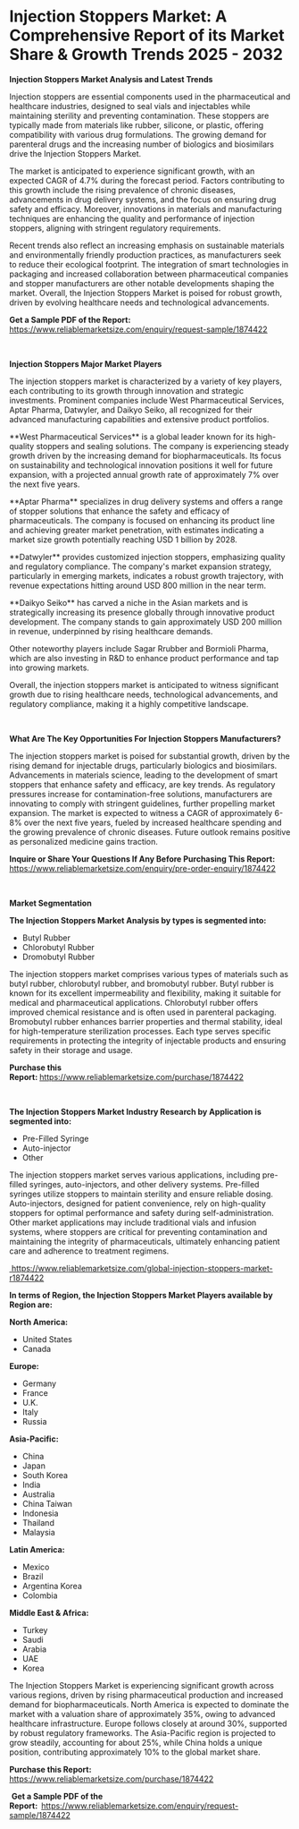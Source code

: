 <p><h1>Injection Stoppers Market: A Comprehensive Report of its Market Share & Growth Trends 2025 - 2032</h1></p><p><strong>Injection Stoppers Market Analysis and Latest Trends</strong></p>
<p><p>Injection stoppers are essential components used in the pharmaceutical and healthcare industries, designed to seal vials and injectables while maintaining sterility and preventing contamination. These stoppers are typically made from materials like rubber, silicone, or plastic, offering compatibility with various drug formulations. The growing demand for parenteral drugs and the increasing number of biologics and biosimilars drive the Injection Stoppers Market.</p><p>The market is anticipated to experience significant growth, with an expected CAGR of 4.7% during the forecast period. Factors contributing to this growth include the rising prevalence of chronic diseases, advancements in drug delivery systems, and the focus on ensuring drug safety and efficacy. Moreover, innovations in materials and manufacturing techniques are enhancing the quality and performance of injection stoppers, aligning with stringent regulatory requirements.</p><p>Recent trends also reflect an increasing emphasis on sustainable materials and environmentally friendly production practices, as manufacturers seek to reduce their ecological footprint. The integration of smart technologies in packaging and increased collaboration between pharmaceutical companies and stopper manufacturers are other notable developments shaping the market. Overall, the Injection Stoppers Market is poised for robust growth, driven by evolving healthcare needs and technological advancements.</p></p>
<p><strong>Get a Sample PDF of the Report:&nbsp;</strong> <a href="https://www.reliablemarketsize.com/enquiry/request-sample/1874422?utm_campaign=3561&utm_medium=2&utm_source=Github&utm_content=ia&utm_term=19042025&utm_id=injection-stoppers">https://www.reliablemarketsize.com/enquiry/request-sample/1874422</a></p>
<p>&nbsp;</p>
<p><strong>Injection Stoppers Major Market Players</strong></p>
<p><p>The injection stoppers market is characterized by a variety of key players, each contributing to its growth through innovation and strategic investments. Prominent companies include West Pharmaceutical Services, Aptar Pharma, Datwyler, and Daikyo Seiko, all recognized for their advanced manufacturing capabilities and extensive product portfolios.</p><p>**West Pharmaceutical Services** is a global leader known for its high-quality stoppers and sealing solutions. The company is experiencing steady growth driven by the increasing demand for biopharmaceuticals. Its focus on sustainability and technological innovation positions it well for future expansion, with a projected annual growth rate of approximately 7% over the next five years.</p><p>**Aptar Pharma** specializes in drug delivery systems and offers a range of stopper solutions that enhance the safety and efficacy of pharmaceuticals. The company is focused on enhancing its product line and achieving greater market penetration, with estimates indicating a market size growth potentially reaching USD 1 billion by 2028.</p><p>**Datwyler** provides customized injection stoppers, emphasizing quality and regulatory compliance. The company's market expansion strategy, particularly in emerging markets, indicates a robust growth trajectory, with revenue expectations hitting around USD 800 million in the near term.</p><p>**Daikyo Seiko** has carved a niche in the Asian markets and is strategically increasing its presence globally through innovative product development. The company stands to gain approximately USD 200 million in revenue, underpinned by rising healthcare demands.</p><p>Other noteworthy players include Sagar Rrubber and Bormioli Pharma, which are also investing in R&D to enhance product performance and tap into growing markets.</p><p>Overall, the injection stoppers market is anticipated to witness significant growth due to rising healthcare needs, technological advancements, and regulatory compliance, making it a highly competitive landscape.</p></p>
<p>&nbsp;</p>
<p><strong>What Are The Key Opportunities For Injection Stoppers Manufacturers?</strong></p>
<p><p>The injection stoppers market is poised for substantial growth, driven by the rising demand for injectable drugs, particularly biologics and biosimilars. Advancements in materials science, leading to the development of smart stoppers that enhance safety and efficacy, are key trends. As regulatory pressures increase for contamination-free solutions, manufacturers are innovating to comply with stringent guidelines, further propelling market expansion. The market is expected to witness a CAGR of approximately 6-8% over the next five years, fueled by increased healthcare spending and the growing prevalence of chronic diseases. Future outlook remains positive as personalized medicine gains traction.</p></p>
<p><strong>Inquire or Share Your Questions If Any Before Purchasing This Report:</strong> <a href="https://www.reliablemarketsize.com/enquiry/pre-order-enquiry/1874422?utm_campaign=3561&utm_medium=2&utm_source=Github&utm_content=ia&utm_term=19042025&utm_id=injection-stoppers">https://www.reliablemarketsize.com/enquiry/pre-order-enquiry/1874422</a></p>
<p>&nbsp;</p>
<p><strong>Market Segmentation</strong></p>
<p><strong>The Injection Stoppers Market Analysis by types is segmented into:</strong></p>
<p><ul><li>Butyl Rubber</li><li>Chlorobutyl Rubber</li><li>Dromobutyl Rubber</li></ul></p>
<p><p>The injection stoppers market comprises various types of materials such as butyl rubber, chlorobutyl rubber, and bromobutyl rubber. Butyl rubber is known for its excellent impermeability and flexibility, making it suitable for medical and pharmaceutical applications. Chlorobutyl rubber offers improved chemical resistance and is often used in parenteral packaging. Bromobutyl rubber enhances barrier properties and thermal stability, ideal for high-temperature sterilization processes. Each type serves specific requirements in protecting the integrity of injectable products and ensuring safety in their storage and usage.</p></p>
<p><strong>Purchase this Report:&nbsp;</strong><a href="https://www.reliablemarketsize.com/purchase/1874422?utm_campaign=3561&utm_medium=2&utm_source=Github&utm_content=ia&utm_term=19042025&utm_id=injection-stoppers">https://www.reliablemarketsize.com/purchase/1874422</a></p>
<p>&nbsp;</p>
<p><strong>The Injection Stoppers Market Industry Research by Application is segmented into:</strong></p>
<p><ul><li>Pre-Filled Syringe</li><li>Auto-injector</li><li>Other</li></ul></p>
<p><p>The injection stoppers market serves various applications, including pre-filled syringes, auto-injectors, and other delivery systems. Pre-filled syringes utilize stoppers to maintain sterility and ensure reliable dosing. Auto-injectors, designed for patient convenience, rely on high-quality stoppers for optimal performance and safety during self-administration. Other market applications may include traditional vials and infusion systems, where stoppers are critical for preventing contamination and maintaining the integrity of pharmaceuticals, ultimately enhancing patient care and adherence to treatment regimens.</p></p>
<p><a href="https://www.reliablemarketsize.com/global-injection-stoppers-market-r1874422?utm_campaign=3561&utm_medium=2&utm_source=Github&utm_content=ia&utm_term=19042025&utm_id=injection-stoppers">&nbsp;https://www.reliablemarketsize.com/global-injection-stoppers-market-r1874422</a></p>
<p><strong>In terms of Region, the Injection Stoppers Market Players available by Region are:</strong></p>
<p>
    <p> <strong> North America: </strong>
        <ul>
            <li>United States</li>
            <li>Canada</li>
        </ul>
        </p> 
    <p> <strong> Europe: </strong>
        <ul>
            <li>Germany</li>
            <li>France</li>
            <li>U.K.</li>
            <li>Italy</li>
            <li>Russia</li>
        </ul>
        </p> 
    <p> <strong> Asia-Pacific: </strong>
        <ul>
            <li>China</li>
            <li>Japan</li>
            <li>South Korea</li>
            <li>India</li>
            <li>Australia</li>
            <li>China Taiwan</li>
            <li>Indonesia</li>
            <li>Thailand</li>
            <li>Malaysia</li>
        </ul>
        </p> 
    <p> <strong> Latin America: </strong>
        <ul>
            <li>Mexico</li>
            <li>Brazil</li>
            <li>Argentina Korea</li>
            <li>Colombia</li>
        </ul>
        </p> 
    <p> <strong> Middle East & Africa: </strong>
        <ul>
            <li>Turkey</li>
            <li>Saudi</li>
            <li>Arabia</li>
            <li>UAE</li>
            <li>Korea</li>
        </ul>
    </p>
    </p>
<p><p>The Injection Stoppers Market is experiencing significant growth across various regions, driven by rising pharmaceutical production and increased demand for biopharmaceuticals. North America is expected to dominate the market with a valuation share of approximately 35%, owing to advanced healthcare infrastructure. Europe follows closely at around 30%, supported by robust regulatory frameworks. The Asia-Pacific region is projected to grow steadily, accounting for about 25%, while China holds a unique position, contributing approximately 10% to the global market share.</p></p>
<p><strong>Purchase this Report: </strong><a href="https://www.reliablemarketsize.com/purchase/1874422?utm_campaign=3561&utm_medium=2&utm_source=Github&utm_content=ia&utm_term=19042025&utm_id=injection-stoppers">https://www.reliablemarketsize.com/purchase/1874422</a></p>
<p>&nbsp;<strong>Get a Sample PDF of the Report:&nbsp;&nbsp;</strong><a href="https://www.reliablemarketsize.com/enquiry/request-sample/1874422?utm_campaign=3561&utm_medium=2&utm_source=Github&utm_content=ia&utm_term=19042025&utm_id=injection-stoppers">https://www.reliablemarketsize.com/enquiry/request-sample/1874422</a></p>
<p><strong></strong></p>
<p><p></p><p></p><p></p></p>